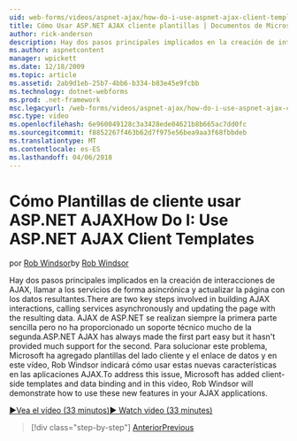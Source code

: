 ```yaml
---
uid: web-forms/videos/aspnet-ajax/how-do-i-use-aspnet-ajax-client-templates
title: Cómo Usar ASP.NET AJAX cliente plantillas | Documentos de Microsoft
author: rick-anderson
description: Hay dos pasos principales implicados en la creación de interacciones de AJAX, llamar a los servicios de forma asincrónica y actualizar la página con los datos resultantes. H de AJAX de ASP.NET...
ms.author: aspnetcontent
manager: wpickett
ms.date: 12/18/2009
ms.topic: article
ms.assetid: 2ab9d1eb-25b7-4bb6-b334-b83e45e9fcbb
ms.technology: dotnet-webforms
ms.prod: .net-framework
msc.legacyurl: /web-forms/videos/aspnet-ajax/how-do-i-use-aspnet-ajax-client-templates
msc.type: video
ms.openlocfilehash: 6e960049128c3a3428ede04621b8b665ac7dd0fc
ms.sourcegitcommit: f8852267f463b62d7f975e56bea9aa3f68fbbdeb
ms.translationtype: MT
ms.contentlocale: es-ES
ms.lasthandoff: 04/06/2018
---
```

<a name="how-do-i-use-aspnet-ajax-client-templates"></a><span data-ttu-id="278ee-104">Cómo Plantillas de cliente usar ASP.NET AJAX</span><span class="sxs-lookup"><span data-stu-id="278ee-104">How Do I: Use ASP.NET AJAX Client Templates</span></span>
====================
<span data-ttu-id="278ee-105">por [Rob Windsor](https://twitter.com/robwindsor)</span><span class="sxs-lookup"><span data-stu-id="278ee-105">by [Rob Windsor](https://twitter.com/robwindsor)</span></span>

<span data-ttu-id="278ee-106">Hay dos pasos principales implicados en la creación de interacciones de AJAX, llamar a los servicios de forma asincrónica y actualizar la página con los datos resultantes.</span><span class="sxs-lookup"><span data-stu-id="278ee-106">There are two key steps involved in building AJAX interactions, calling services asynchronously and updating the page with the resulting data.</span></span> <span data-ttu-id="278ee-107">AJAX de ASP.NET se realizan siempre la primera parte sencilla pero no ha proporcionado un soporte técnico mucho de la segunda.</span><span class="sxs-lookup"><span data-stu-id="278ee-107">ASP.NET AJAX has always made the first part easy but it hasn't provided much support for the second.</span></span> <span data-ttu-id="278ee-108">Para solucionar este problema, Microsoft ha agregado plantillas del lado cliente y el enlace de datos y en este vídeo, Rob Windsor indicará cómo usar estas nuevas características en las aplicaciones AJAX.</span><span class="sxs-lookup"><span data-stu-id="278ee-108">To address this issue, Microsoft has added client-side templates and data binding and in this video, Rob Windsor will demonstrate how to use these new features in your AJAX applications.</span></span>

[<span data-ttu-id="278ee-109">&#9654;Vea el vídeo (33 minutos)</span><span class="sxs-lookup"><span data-stu-id="278ee-109">&#9654; Watch video (33 minutes)</span></span>](https://channel9.msdn.com/Blogs/ASP-NET-Site-Videos/how-do-i-use-aspnet-ajax-client-templates)

> [!div class="step-by-step"]
> [<span data-ttu-id="278ee-110">Anterior</span><span class="sxs-lookup"><span data-stu-id="278ee-110">Previous</span></span>](how-do-i-customize-error-handling-for-the-aspnet-ajax-updatepanel.md)
